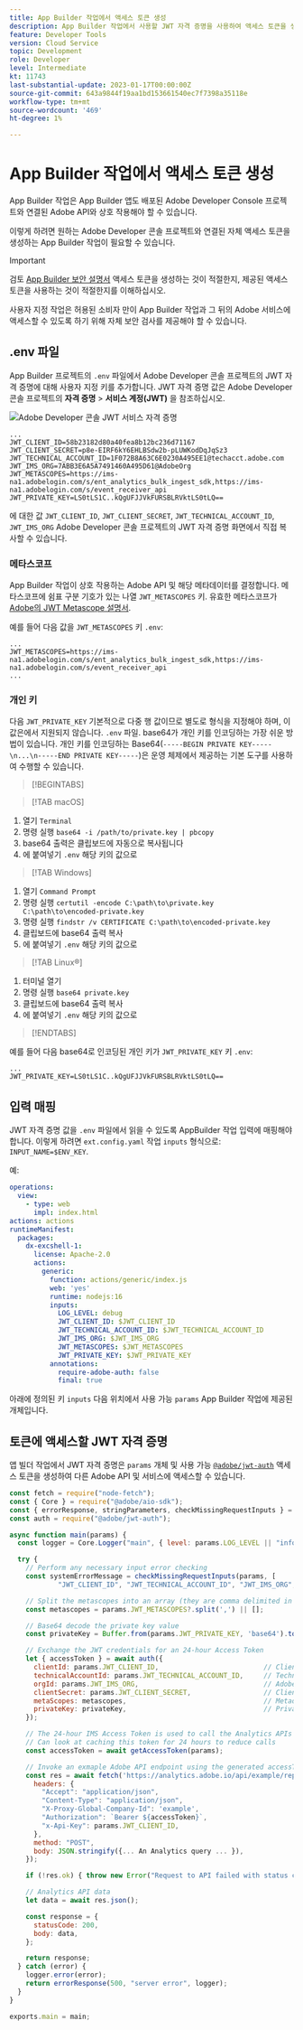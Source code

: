```yaml
---
title: App Builder 작업에서 액세스 토큰 생성
description: App Builder 작업에서 사용할 JWT 자격 증명을 사용하여 액세스 토큰을 생성하는 방법을 알아봅니다.
feature: Developer Tools
version: Cloud Service
topic: Development
role: Developer
level: Intermediate
kt: 11743
last-substantial-update: 2023-01-17T00:00:00Z
source-git-commit: 643a9844f19aa1bd153661540ec7f7398a35118e
workflow-type: tm+mt
source-wordcount: '469'
ht-degree: 1%

---
```



# App Builder 작업에서 액세스 토큰 생성

App Builder 작업은 App Builder 앱도 배포된 Adobe Developer Console 프로젝트와 연결된 Adobe API와 상호 작용해야 할 수 있습니다.

이렇게 하려면 원하는 Adobe Developer 콘솔 프로젝트와 연결된 자체 액세스 토큰을 생성하는 App Builder 작업이 필요할 수 있습니다.

>[!IMPORTANT]
>
> 검토 [App Builder 보안 설명서](https://developer.adobe.com/app-builder/docs/guides/security/) 액세스 토큰을 생성하는 것이 적절한지, 제공된 액세스 토큰을 사용하는 것이 적절한지를 이해하십시오.
>
> 사용자 지정 작업은 허용된 소비자 만이 App Builder 작업과 그 뒤의 Adobe 서비스에 액세스할 수 있도록 하기 위해 자체 보안 검사를 제공해야 할 수 있습니다.


## .env 파일

App Builder 프로젝트의 `.env` 파일에서 Adobe Developer 콘솔 프로젝트의 JWT 자격 증명에 대해 사용자 지정 키를 추가합니다. JWT 자격 증명 값은 Adobe Developer 콘솔 프로젝트의 __자격 증명__ > __서비스 계정(JWT)__ 을 참조하십시오.

![Adobe Developer 콘솔 JWT 서비스 자격 증명](./assets/jwt-auth/jwt-credentials.png)

```
...
JWT_CLIENT_ID=58b23182d80a40fea8b12bc236d71167
JWT_CLIENT_SECRET=p8e-EIRF6kY6EHLBSdw2b-pLUWKodDqJqSz3
JWT_TECHNICAL_ACCOUNT_ID=1F072B8A63C6E0230A495EE1@techacct.adobe.com
JWT_IMS_ORG=7ABB3E6A5A7491460A495D61@AdobeOrg
JWT_METASCOPES=https://ims-na1.adobelogin.com/s/ent_analytics_bulk_ingest_sdk,https://ims-na1.adobelogin.com/s/event_receiver_api
JWT_PRIVATE_KEY=LS0tLS1C..kQgUFJJVkFURSBLRVktLS0tLQ==
```

에 대한 값 `JWT_CLIENT_ID`, `JWT_CLIENT_SECRET`, `JWT_TECHNICAL_ACCOUNT_ID`, `JWT_IMS_ORG` Adobe Developer 콘솔 프로젝트의 JWT 자격 증명 화면에서 직접 복사할 수 있습니다.

### 메타스코프

App Builder 작업이 상호 작용하는 Adobe API 및 해당 메타데이터를 결정합니다. 메타스코프에 쉼표 구분 기호가 있는 나열 `JWT_METASCOPES` 키. 유효한 메타스코프가 [Adobe의 JWT Metascope 설명서](https://developer.adobe.com/developer-console/docs/guides/authentication/JWT/Scopes/).


예를 들어 다음 값을 `JWT_METASCOPES` 키 `.env`:

```
...
JWT_METASCOPES=https://ims-na1.adobelogin.com/s/ent_analytics_bulk_ingest_sdk,https://ims-na1.adobelogin.com/s/event_receiver_api
...
```

### 개인 키

다음 `JWT_PRIVATE_KEY` 기본적으로 다중 행 값이므로 별도로 형식을 지정해야 하며, 이 값은에서 지원되지 않습니다. `.env` 파일. base64가 개인 키를 인코딩하는 가장 쉬운 방법이 있습니다. 개인 키를 인코딩하는 Base64(`-----BEGIN PRIVATE KEY-----\n...\n-----END PRIVATE KEY-----`)은 운영 체제에서 제공하는 기본 도구를 사용하여 수행할 수 있습니다.

>[!BEGINTABS]

>[!TAB macOS]

1. 열기 `Terminal`
1. 명령 실행 `base64 -i /path/to/private.key | pbcopy`
1. base64 출력은 클립보드에 자동으로 복사됩니다
1. 에 붙여넣기 `.env` 해당 키의 값으로

>[!TAB Windows]

1. 열기 `Command Prompt`
1. 명령 실행 `certutil -encode C:\path\to\private.key C:\path\to\encoded-private.key`
1. 명령 실행 `findstr /v CERTIFICATE C:\path\to\encoded-private.key`
1. 클립보드에 base64 출력 복사
1. 에 붙여넣기 `.env` 해당 키의 값으로

>[!TAB Linux®]

1. 터미널 열기
1. 명령 실행 `base64 private.key`
1. 클립보드에 base64 출력 복사
1. 에 붙여넣기 `.env` 해당 키의 값으로

>[!ENDTABS]

예를 들어 다음 base64로 인코딩된 개인 키가 `JWT_PRIVATE_KEY` 키 `.env`:

```
...
JWT_PRIVATE_KEY=LS0tLS1C..kQgUFJJVkFURSBLRVktLS0tLQ==
```

## 입력 매핑

JWT 자격 증명 값을 `.env` 파일에서 읽을 수 있도록 AppBuilder 작업 입력에 매핑해야 합니다. 이렇게 하려면 `ext.config.yaml` 작업 `inputs` 형식으로: `INPUT_NAME=$ENV_KEY`.

예:

```yaml
operations:
  view:
    - type: web
      impl: index.html
actions: actions
runtimeManifest:
  packages:
    dx-excshell-1:
      license: Apache-2.0
      actions:
        generic:
          function: actions/generic/index.js
          web: 'yes'
          runtime: nodejs:16
          inputs:
            LOG_LEVEL: debug
            JWT_CLIENT_ID: $JWT_CLIENT_ID
            JWT_TECHNICAL_ACCOUNT_ID: $JWT_TECHNICAL_ACCOUNT_ID
            JWT_IMS_ORG: $JWT_IMS_ORG
            JWT_METASCOPES: $JWT_METASCOPES
            JWT_PRIVATE_KEY: $JWT_PRIVATE_KEY
          annotations:
            require-adobe-auth: false
            final: true
```

아래에 정의된 키 `inputs` 다음 위치에서 사용 가능 `params` App Builder 작업에 제공된 개체입니다.


## 토큰에 액세스할 JWT 자격 증명

앱 빌더 작업에서 JWT 자격 증명은 `params` 개체 및 사용 가능 [`@adobe/jwt-auth`](https://www.npmjs.com/package/@adobe/jwt-auth) 액세스 토큰을 생성하여 다른 Adobe API 및 서비스에 액세스할 수 있습니다.

```javascript
const fetch = require("node-fetch");
const { Core } = require("@adobe/aio-sdk");
const { errorResponse, stringParameters, checkMissingRequestInputs } = require("../utils");
const auth = require("@adobe/jwt-auth");

async function main(params) {
  const logger = Core.Logger("main", { level: params.LOG_LEVEL || "info" });

  try {
    // Perform any necessary input error checking
    const systemErrorMessage = checkMissingRequestInputs(params, [
            "JWT_CLIENT_ID", "JWT_TECHNICAL_ACCOUNT_ID", "JWT_IMS_ORG", "JWT_CLIENT_SECRET", "JWT_METASCOPES", "JWT_PRIVATE_KEY"], []);

    // Split the metascopes into an array (they are comma delimited in the .env file)
    const metascopes = params.JWT_METASCOPES?.split(',') || [];

    // Base64 decode the private key value
    const privateKey = Buffer.from(params.JWT_PRIVATE_KEY, 'base64').toString('utf-8');

    // Exchange the JWT credentials for an 24-hour Access Token
    let { accessToken } = await auth({
      clientId: params.JWT_CLIENT_ID,                          // Client Id
      technicalAccountId: params.JWT_TECHNICAL_ACCOUNT_ID,     // Technical Account Id
      orgId: params.JWT_IMS_ORG,                               // Adobe IMS Org Id
      clientSecret: params.JWT_CLIENT_SECRET,                  // Client Secret
      metaScopes: metascopes,                                  // Metadcopes defining level of access the access token should provide
      privateKey: privateKey,                                  // Private Key to sign the JWT
    });

    // The 24-hour IMS Access Token is used to call the Analytics APIs
    // Can look at caching this token for 24 hours to reduce calls
    const accessToken = await getAccessToken(params);

    // Invoke an exmaple Adobe API endpoint using the generated accessToken
    const res = await fetch('https://analytics.adobe.io/api/example/reports', {
      headers: {
        "Accept": "application/json",
        "Content-Type": "application/json",
        "X-Proxy-Global-Company-Id": 'example',
        "Authorization": `Bearer ${accessToken}`,
        "x-Api-Key": params.JWT_CLIENT_ID,
      },
      method: "POST",
      body: JSON.stringify({... An Analytics query ... }),
    });

    if (!res.ok) { throw new Error("Request to API failed with status code " + res.status);}

    // Analytics API data
    let data = await res.json();

    const response = {
      statusCode: 200,
      body: data,
    };

    return response;
  } catch (error) {
    logger.error(error);
    return errorResponse(500, "server error", logger);
  }
}

exports.main = main;
```
